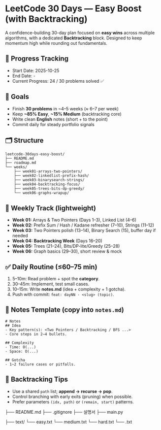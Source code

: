 # LeetCode 30 Days — Easy Boost (with Backtracking)

A confidence-building 30-day plan focused on **easy wins** across multiple algorithms, with a dedicated **Backtracking** block. Designed to keep momentum high while rounding out fundamentals.

## 🏁 Progress Tracking
- Start Date: 2025-10-25
- End Date: -
- Current Progress: 24 / 30 problems solved ✅

## 🎯 Goals
- Finish **30 problems** in ~4–5 weeks (≈ 6–7 per week)
- Keep **~85% Easy**, **~15% Medium** (backtracking core)
- Write clean **English** notes (short + to the point)
- Commit daily for steady portfolio signals

## 🗂 Structure
```
leetcode-30days-easy-boost/
├── README.md
├── roadmap.md
└── weeks/
    ├── week01-arrays-two-pointers/
    ├── week02-linkedlist-prefix-hash/
    ├── week03-binarysearch-strings/
    ├── week04-backtracking-focus/
    ├── week05-trees-bits-dp-greedy/
    └── week06-graphs-wrapup/
```

## 📅 Weekly Track (lightweight)
- **Week 01:** Arrays & Two Pointers (Days 1–3), Linked List (4–6)
- **Week 02:** Prefix Sum / Hash / Kadane refresher (7–10), Strings (11–12)
- **Week 03:** Two Pointers polish (13–14), Binary Search (15), buffer day if needed
- **Week 04:** **Backtracking Week** (Days 16–20)
- **Week 05:** Trees (21–24), Bits/DP-lite/Greedy (25–28)
- **Week 06:** Graph basics (29–30), short review & mock

## ✅ Daily Routine (≤60–75 min)
1. 5–10m: Read problem + spot the **category**.
2. 30–45m: Implement, test small cases.
3. 10–15m: Write **notes.md** (idea + complexity + 1 gotcha).
4. Push with commit: `feat: dayNN - <slug> (topic)`.

## 📝 Notes Template (copy into `notes.md`)
```
# Notes
## Idea
- Key pattern(s): <Two Pointers / Backtracking / BFS ...>
- Core steps in 2–4 bullets.

## Complexity
- Time: O(...)
- Space: O(...)

## Gotcha
- 1~2 failure cases or pitfalls.
```

## 🧩 Backtracking Tips
- Use a shared `path` list; **append → recurse → pop**.
- Control branching with early exits (pruning) when possible.
- Prefer parameters `(idx, path)` or `(remain, start)` patterns.



├── README.md
├── .gitignore
├── 설명서
├── main.py

├── text/
    └── easy.txt
    └── medium.txt
    └── hard.txt
    └── .txt